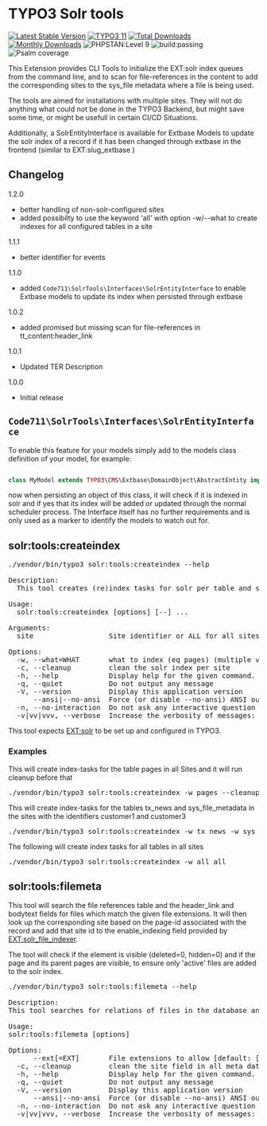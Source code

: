 # TYPO3 Solr tools

[![Latest Stable Version](https://poser.pugx.org/code711/solrtools/v/stable.svg)](https://extensions.typo3.org/extension/solr_tools)
[![TYPO3 11](https://img.shields.io/badge/TYPO3-11-orange.svg)](https://get.typo3.org/version/11)
[![Total Downloads](https://poser.pugx.org/code711/solrtools/d/total.svg)](https://packagist.org/packages/code711/solrtools)
[![Monthly Downloads](https://poser.pugx.org/code711/solrtools/d/monthly)](https://packagist.org/packages/sudhaus7/logformatter)
![PHPSTAN:Level 9](https://img.shields.io/badge/PHPStan-level%209-brightgreen.svg?style=flat])
![build:passing](https://img.shields.io/badge/build-passing-brightgreen.svg?style=flat])
![Psalm coverage](https://shepherd.dev/github/sudhaus7/typo3-logformatter/coverage.svg)

This Extension provides CLI Tools to initialize the EXT:solr index queues from the command line, and to scan for file-references in the content to add the corresponding sites to the sys_file metadata where a file is being used.

The tools are aimed for installations with multiple sites. They will not do anything what could not be done in the TYPO3 Backend, but might save some time, or might be usefull in certain CI/CD Situations.

Additionally, a SolrEntityInterface is available for Extbase Models to update the solr index of a record if it has been changed through extbase in the frontend (similar to EXT:slug_extbase )

## Changelog

1.2.0
- better handling of non-solr-configured sites
- added possibilty to use the keyword 'all' with option -w/--what to create indexes for all configured tables in a site

1.1.1
- better identifier for events

1.1.0
- added `Code711\SolrTools\Interfaces\SolrEntityInterface` to enable Extbase models to update its index when persisted through extbase

1.0.2
- added promised but missing scan for file-references in tt_content:header_link

1.0.1
- Updated TER Description

1.0.0
- Initial release

## `Code711\SolrTools\Interfaces\SolrEntityInterface`

To enable this feature for your models simply add to the models class definition of your model, for example:

```php

class MyModel extends TYPO3\CMS\Extbase\DomainObject\AbstractEntity implements \Code711\SolrTools\Interfaces\SolrEntityInterface

```

now when persisting an object of this class, it will check if it is indexed in solr and if yes that its index will be added or updated through the normal scheduler process.
The Interface itself has no further requirements and is only used as a marker to identify the models to watch out for.

## solr:tools:createindex

<pre>
./vendor/bin/typo3 solr:tools:createindex --help

Description:
  This tool creates (re)index tasks for solr per table and site or all sites

Usage:
  solr:tools:createindex [options] [--] <site>...

Arguments:
  site                  Site identifier or ALL for all sites

Options:
  -w, --what=WHAT       what to index (eq pages) (multiple values allowed). Enter "all" to index all configured pages
  -c, --cleanup         clean the solr index per site
  -h, --help            Display help for the given command. When no command is given display help for the list command
  -q, --quiet           Do not output any message
  -V, --version         Display this application version
      --ansi|--no-ansi  Force (or disable --no-ansi) ANSI output
  -n, --no-interaction  Do not ask any interactive question
  -v|vv|vvv, --verbose  Increase the verbosity of messages: 1 for normal output, 2 for more verbose output and 3 for debug
</pre>

This tool expects [EXT:solr](https://extensions.typo3.org/extension/solr) to be set up and configured in TYPO3.

### Examples

This will create index-tasks for the table pages in all Sites and it will run cleanup before that

<pre>./vendor/bin/typo3 solr:tools:createindex -w pages --cleanup ALL</pre>

This will create index-tasks for the tables tx_news and sys_file_metadata in the sites with the identifiers customer1 and customer3

<pre>./vendor/bin/typo3 solr:tools:createindex -w tx_news -w sys_file_metadata customer1 customer3</pre>

The following will create index tasks for all tables in all sites

<pre>./vendor/bin/typo3 solr:tools:createindex -w all all</pre>

## solr:tools:filemeta

This tool will search the file references table and the header_link and bodytext fields for files which match the given file extensions. It will then look up the corresponding site based on the page-id associated with the record and add that site id to the enable_indexing field provided by [EXT:solr_file_indexer](https://extensions.typo3.org/extension/solr_file_indexer).

The tool will check if the element is visible (deleted=0, hidden=0) and if the page and its parent pages are visible, to ensure only 'active' files are added to the solr index.

<pre>
./vendor/bin/typo3 solr:tools:filemeta --help

Description:
This tool searches for relations of files in the database and adds the correct site reference in the Files metadata, in order for EXT:solr to index those files correctly

Usage:
solr:tools:filemeta [options]

Options:
      --ext[=EXT]       File extensions to allow [default: ["doc","docx","pdf"]] (multiple values allowed)
  -c, --cleanup         clean the site field in all meta data
  -h, --help            Display help for the given command. When no command is given display help for the list command
  -q, --quiet           Do not output any message
  -V, --version         Display this application version
      --ansi|--no-ansi  Force (or disable --no-ansi) ANSI output
  -n, --no-interaction  Do not ask any interactive question
  -v|vv|vvv, --verbose  Increase the verbosity of messages: 1 for normal output, 2 for more verbose output and 3 for debug
</pre>





